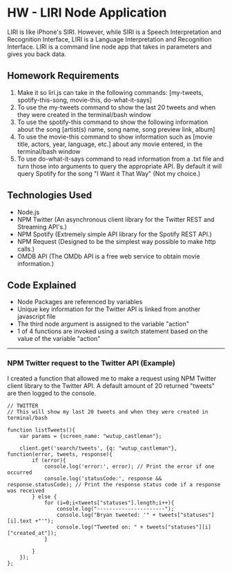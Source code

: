 # HW - LIRI Node Application

LIRI is like iPhone's SIRI. However, while SIRI is a Speech Interpretation and Recognition Interface, LIRI is a Language Interpretation and Recognition Interface. 
LIRI is a command line node app that takes in parameters and gives you back data. 

## Homework Requirements

1. Make it so liri.js can take in the following commands: [my-tweets, spotify-this-song, movie-this, do-what-it-says]
2. To use the my-tweets command to show the last 20 tweets and when they were created in the terminal/bash window 
3. To use the spotify-this command to show the following information about the song [artist(s) name, song name, song preview link, album]
4. To use the movie-this command to show information such as [movie title, actors, year, language, etc.] about any movie entered, in the terminal/bash window
5. To use do-what-it-says command to read information from a .txt file and turn those into arguments to query the appropriate API. By default it will query Spotify for the song "I Want it That Way" (Not my choice.)

## Technologies Used

- Node.js
- NPM Twitter (An asynchronous client library for the Twitter REST and Streaming API's.)
- NPM Spotify (Extremely simple API library for the Spotify REST API.) 
- NPM Request (Designed to be the simplest way possible to make http calls.)
- OMDB API (The OMDb API is a free web service to obtain movie information.)

## Code Explained
- Node Packages are referenced by variables 
- Unique key information for the Twitter API is linked from another javascript file 
- The third node argument is assigned to the variable "action"
- 1 of 4 functions are invoked using a switch statement based on the value of the variable "action"

-------------

### NPM Twitter request to the Twitter API (Example)
I created a function that allowed me to make a request using NPM Twitter client library to the Twitter API. A default amount of 20 returned "tweets" are then logged to the console. 

```
// TWITTER 
// This will show my last 20 tweets and when they were created in terminal/bash

function listTweets(){
	var params = {screen_name: "wutup_castleman"};	

	client.get('search/tweets', {q: "wutup_castleman"}, function(error, tweets, response){
		if (error){
		  	console.log('error:', error); // Print the error if one occurred 
		  	console.log('statusCode:', response && response.statusCode); // Print the response status code if a response was received 
	  	} else {
	  		for (i=0;i<tweets["statuses"].length;i++){
	  			console.log("----------------------");
	  			console.log("Bryan tweeted: '" + tweets["statuses"][i].text +"'"); 
	  			console.log("Tweeted on: " + tweets["statuses"][i]["created_at"]);
	  		}
	  		
	  	}
	});
};
```